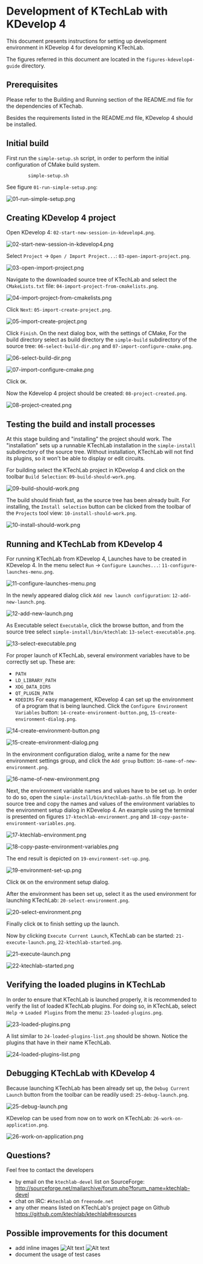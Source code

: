 Development of KTechLab with KDevelop 4
=======================================

This document presents instructions for setting up development environment
in KDevelop 4 for developming KTechLab.

The figures referred in this document are located in the
`figures-kdevelop4-guide`
directory.

Prerequisites
-------------

Please refer to the
Building and Running
section of the README.md file for the dependencies of KTechab.

Besides the requirements listed in the README.md file,
KDevelop 4 should be installed.

Initial build
-------------

First run the `simple-setup.sh` script, in order to perform the initial
configuration of CMake build system.

            simple-setup.sh

See figure `01-run-simple-setup.png`:

![01-run-simple-setup.png](figures-kdevelop4-guide/01-run-simple-setup.png)

Creating KDevelop 4 project
---------------------------

Open KDevelop 4: `02-start-new-session-in-kdevelop4.png`.

![02-start-new-session-in-kdevelop4.png](figures-kdevelop4-guide/02-start-new-session-in-kdevelop4.png)

Select `Project` -> `Open / Import Project...`: `03-open-import-project.png`.

![03-open-import-project.png](figures-kdevelop4-guide/03-open-import-project.png)

Navigate to the downloaded source tree of KTechLab and
select the `CMakeLists.txt` file: `04-import-project-from-cmakelists.png`.

![04-import-project-from-cmakelists.png](figures-kdevelop4-guide/04-import-project-from-cmakelists.png)

Click `Next`: `05-import-create-project.png`.

![05-import-create-project.png](figures-kdevelop4-guide/05-import-create-project.png)

Click `Finish`.
On the next dialog box, with the settings of CMake,
For the build directory select as build directory the `simple-build`
subdirectory of the source tree:
`06-select-build-dir.png` and
`07-import-configure-cmake.png`.

![06-select-build-dir.png](figures-kdevelop4-guide/06-select-build-dir.png)

![07-import-configure-cmake.png](figures-kdevelop4-guide/07-import-configure-cmake.png)

Click `OK`.

Now the Kdevelop 4 project should be created: `08-project-created.png`.

![08-project-created.png](figures-kdevelop4-guide/08-project-created.png)


Testing the build and install processes
---------------------------------------

At this stage building and "installing" the project should work.
The "installation" sets up a runnable KTechLab installation in the
`simple-install` subdirectory of the source tree.
Without installation, KTechLab will not find its plugins, so it won't be
able to display or edit circuits.

For building select the KTechLab project in KDevelop 4 and click on the
toolbar `Build Selection`: `09-build-should-work.png`.

![09-build-should-work.png](figures-kdevelop4-guide/09-build-should-work.png)

The build should finish fast, as the source tree has been already built.
For installing, the `Install selection` button can be clicked from the
toolbar of the `Projects` tool view: `10-install-should-work.png`.

![10-install-should-work.png](figures-kdevelop4-guide/10-install-should-work.png)


Running and  KTechLab from KDevelop 4
------------------------------------------------

For running KTechLab from KDevelop 4, Launches have to be created in
KDevelop 4.
In the menu select `Run` -> `Configure Launches...`:
`11-configure-launches-menu.png`.

![11-configure-launches-menu.png](figures-kdevelop4-guide/11-configure-launches-menu.png)

In the newly appeared dialog click `Add new launch configuration`:
`12-add-new-launch.png`.

![12-add-new-launch.png](figures-kdevelop4-guide/12-add-new-launch.png)

As Executable select `Executable`, click the browse button, and
from the source tree select
`simple-install/bin/ktechlab`: `13-select-executable.png`.

![13-select-executable.png](figures-kdevelop4-guide/13-select-executable.png)

For proper launch of KTechLab, several environment variables have to be
correctly set up. These are:
- `PATH`
- `LD_LIBRARY_PATH`
- `XDG_DATA_DIRS`
- `QT_PLUGIN_PATH`
- `KDEDIRS`
For easy management, KDevelop 4 can set up the environment of a program that
is being launched.
Click the `Configure Environment Variables` button:
`14-create-environment-button.png`,
`15-create-environment-dialog.png`.

![14-create-environment-button.png](figures-kdevelop4-guide/14-create-environment-button.png)

![15-create-environment-dialog.png](figures-kdevelop4-guide/15-create-environment-dialog.png)

In the environment configuration dialog, write a name for the new
environment settings group, and click the `Add group` button:
`16-name-of-new-environment.png`.

![16-name-of-new-environment.png](figures-kdevelop4-guide/16-name-of-new-environment.png)

Next, the environment variable names and values have to be set up.
In order to do so, open the `simple-install/bin/ktechlab-paths.sh`
file from the source tree and copy the names and values of the
environment variables to the environment setup dialog in KDevelop 4.
An example using the terminal is presented on figures
`17-ktechlab-environment.png` and
`18-copy-paste-environment-variables.png`.

![17-ktechlab-environment.png](figures-kdevelop4-guide/17-ktechlab-environment.png)

![18-copy-paste-environment-variables.png](figures-kdevelop4-guide/18-copy-paste-environment-variables.png)

The end result is depicted on
`19-environment-set-up.png`.

![19-environment-set-up.png](figures-kdevelop4-guide/19-environment-set-up.png)

Click `OK` on the environment setup dialog.

After the environment has been set up, select it as the used environment
for launching KTechLab:
`20-select-environment.png`.

![20-select-environment.png](figures-kdevelop4-guide/20-select-environment.png)

Finally click `OK` to finish setting up the launch.

Now by clicking `Execute Current Launch`, KTechLab can be started:
`21-execute-launch.png`,
`22-ktechlab-started.png`.

![21-execute-launch.png](figures-kdevelop4-guide/21-execute-launch.png)

![22-ktechlab-started.png](figures-kdevelop4-guide/22-ktechlab-started.png)


Verifying the loaded plugins in KTechLab
----------------------------------------

In order to ensure that KTechLab is launched properly, it is recommended to
verify the list of loaded KTechLab plugins.
For doing so, in KTechLab, select `Help` -> `Loaded Plugins` from the menu:
`23-loaded-plugins.png`.

![23-loaded-plugins.png](figures-kdevelop4-guide/23-loaded-plugins.png)


A list similar to `24-loaded-plugins-list.png` should be shown.
Notice the plugins that have in their name KTechLab.

![24-loaded-plugins-list.png](figures-kdevelop4-guide/24-loaded-plugins-list.png)


Debugging KTechLab with KDevelop 4
----------------------------------

Because launching KTechLab has been already set up,
the `Debug Current Launch` button from the toolbar can be readily used:
`25-debug-launch.png`.

![25-debug-launch.png](figures-kdevelop4-guide/25-debug-launch.png)

KDevelop can be used from now on to work on KTechLab:
`26-work-on-application.png`.

![26-work-on-application.png](figures-kdevelop4-guide/26-work-on-application.png)


Questions?
----------
Feel free to contact the developers
- by email on the `ktechlab-devel` list on SourceForge:
    http://sourceforge.net/mailarchive/forum.php?forum_name=ktechlab-devel
- chat on IRC: `#ktechlab` on `freenode.net`
- any other means listed on KTechLab's project page on Github
    https://github.com/ktechlab/ktechlab#resources

Possible improvements for this document
---------------------------------------
- add inline images
    ![Alt text](/path/to/img.jpg)
    ![Alt text](/path/to/img.jpg "Optional title")
- document the usage of test cases
